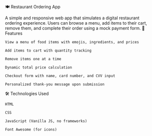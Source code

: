 🍽️ Restaurant Ordering App

A simple and responsive web app that simulates a digital restaurant ordering experience. Users can browse a menu, add items to their cart, remove them, and complete their order using a mock payment form.
🚀 Features

    View a menu of food items with emojis, ingredients, and prices

    Add items to cart with quantity tracking

    Remove items one at a time

    Dynamic total price calculation

    Checkout form with name, card number, and CVV input

    Personalized thank-you message upon submission

🛠️ Technologies Used

    HTML

    CSS

    JavaScript (Vanilla JS, no frameworks)

    Font Awesome (for icons)
